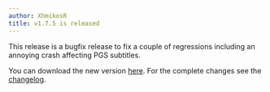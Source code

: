 ```yaml
---
author: XhmikosR
title: v1.7.5 is released
---
```


This release is a bugfix release to fix a couple of regressions
including an annoying crash affecting PGS subtitles.

<!--more-->

You can download the new version [here](/downloads/).
For the complete changes see the [changelog](/changelog/).
